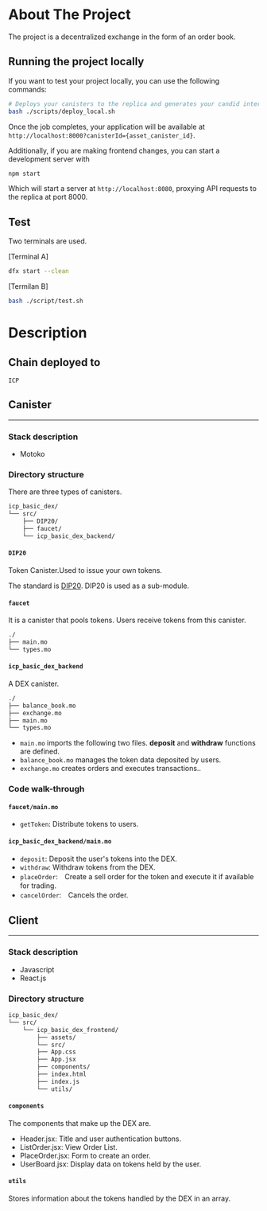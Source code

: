 # About The Project

The project is a decentralized exchange in the form of an order book.

## Running the project locally

If you want to test your project locally, you can use the following commands:

```bash
# Deploys your canisters to the replica and generates your candid interface
bash ./scripts/deploy_local.sh
```

Once the job completes, your application will be available at `http://localhost:8000?canisterId={asset_canister_id}`.

Additionally, if you are making frontend changes, you can start a development server with

```bash
npm start
```

Which will start a server at `http://localhost:8080`, proxying API requests to the replica at port 8000.

## Test
Two terminals are used.

[Terminal A]

```bash
dfx start --clean
```

[Termilan B]
```bash
bash ./script/test.sh
```

# Description
## Chain deployed to
`ICP`

## Canister
---

### Stack description
- Motoko

### Directory structure

There are three types of canisters.

```bash
icp_basic_dex/
└── src/
    ├── DIP20/
    ├── faucet/
    └── icp_basic_dex_backend/
```

#### `DIP20`
Token Canister.Used to issue your own tokens. 

The standard is [DIP20](https://github.com/Psychedelic/DIP20). DIP20 is used as a sub-module.

#### `faucet`
It is a canister that pools tokens.
Users receive tokens from this canister.


```bash
./
├── main.mo
└── types.mo
```

#### `icp_basic_dex_backend`
A DEX canister.

```bash
./
├── balance_book.mo
├── exchange.mo
├── main.mo
└── types.mo
```
- `main.mo` imports the following two files. **deposit** and **withdraw** functions are defined.
- `balance_book.mo` manages the token data deposited by users.
- `exchange.mo` creates orders and executes transactions..

### Code walk-through
#### `faucet/main.mo`
- `getToken`: Distribute tokens to users.

#### `icp_basic_dex_backend/main.mo`
- `deposit`: Deposit the user's tokens into the DEX.
- `withdraw`: Withdraw tokens from the DEX.
- `placeOrder`:　Create a sell order for the token and execute it if available for trading.
- `cancelOrder`:　Cancels the order.

## Client
---

### Stack description
- Javascript
- React.js

### Directory structure
```bash
icp_basic_dex/
└── src/
    └── icp_basic_dex_frontend/
        ├── assets/
        └── src/
        ├── App.css
        ├── App.jsx
        ├── components/
        ├── index.html
        ├── index.js
        └── utils/
```

#### `components`
The components that make up the DEX are.
- Header.jsx: Title and user authentication buttons.
- ListOrder.jsx: View Order List.
- PlaceOrder.jsx: Form to create an order.
- UserBoard.jsx: Display data on tokens held by the user.

#### `utils`
Stores information about the tokens handled by the DEX in an array.